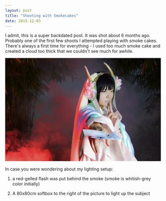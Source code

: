 ```yaml
---
layout: post
title: "Shooting with Smokecakes"
date: 2015-12-03
---
```


I admit, this is a super backdated post. It was shot about 6 months ago.
Probably one of the first few shoots I attempted playing with smoke cakes. There's always a first time for everything - I used too much smoke cake and created a cloud too thick that we couldn't see much for awhile.

<img src="/images/cosplay/31.jpg">

In case you were wondering about my lighting setup:

1. a red-gelled flash was put behind the smoke (smoke is whitish-grey color initially)

2. A 80x80cm softbox to the right of the picture to light up the subject 
